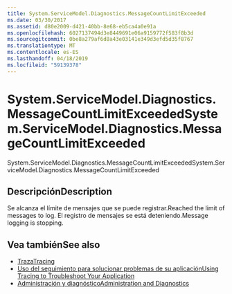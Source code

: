 ```yaml
---
title: System.ServiceModel.Diagnostics.MessageCountLimitExceeded
ms.date: 03/30/2017
ms.assetid: d80e2009-d421-40bb-8e68-eb5ca4a0e91a
ms.openlocfilehash: 6027137494d3e8449691e06a9159772f583f8b3d
ms.sourcegitcommit: 0be8a279af6d8a43e03141e349d3efd5d35f8767
ms.translationtype: MT
ms.contentlocale: es-ES
ms.lasthandoff: 04/18/2019
ms.locfileid: "59139378"
---
```

# <a name="systemservicemodeldiagnosticsmessagecountlimitexceeded"></a><span data-ttu-id="9bd4e-102">System.ServiceModel.Diagnostics.MessageCountLimitExceeded</span><span class="sxs-lookup"><span data-stu-id="9bd4e-102">System.ServiceModel.Diagnostics.MessageCountLimitExceeded</span></span>
<span data-ttu-id="9bd4e-103">System.ServiceModel.Diagnostics.MessageCountLimitExceeded</span><span class="sxs-lookup"><span data-stu-id="9bd4e-103">System.ServiceModel.Diagnostics.MessageCountLimitExceeded</span></span>  
  
## <a name="description"></a><span data-ttu-id="9bd4e-104">Descripción</span><span class="sxs-lookup"><span data-stu-id="9bd4e-104">Description</span></span>  
 <span data-ttu-id="9bd4e-105">Se alcanza el límite de mensajes que se puede registrar.</span><span class="sxs-lookup"><span data-stu-id="9bd4e-105">Reached the limit of messages to log.</span></span> <span data-ttu-id="9bd4e-106">El registro de mensajes se está deteniendo.</span><span class="sxs-lookup"><span data-stu-id="9bd4e-106">Message logging is stopping.</span></span>  
  
## <a name="see-also"></a><span data-ttu-id="9bd4e-107">Vea también</span><span class="sxs-lookup"><span data-stu-id="9bd4e-107">See also</span></span>

- [<span data-ttu-id="9bd4e-108">Traza</span><span class="sxs-lookup"><span data-stu-id="9bd4e-108">Tracing</span></span>](../../../../../docs/framework/wcf/diagnostics/tracing/index.md)
- [<span data-ttu-id="9bd4e-109">Uso del seguimiento para solucionar problemas de su aplicación</span><span class="sxs-lookup"><span data-stu-id="9bd4e-109">Using Tracing to Troubleshoot Your Application</span></span>](../../../../../docs/framework/wcf/diagnostics/tracing/using-tracing-to-troubleshoot-your-application.md)
- [<span data-ttu-id="9bd4e-110">Administración y diagnóstico</span><span class="sxs-lookup"><span data-stu-id="9bd4e-110">Administration and Diagnostics</span></span>](../../../../../docs/framework/wcf/diagnostics/index.md)

